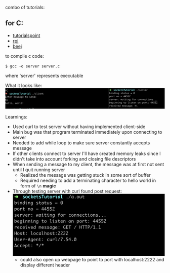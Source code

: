 combo of tutorials:

## for C:

- [tutorialspoint](https://www.tutorialspoint.com/unix_sockets/socket_client_example.htm)
- [rpi](http://www.cs.rpi.edu/~moorthy/Courses/os98/Pgms/socket.html)
- [beej](https://beej.us/guide/bgnet/html/multi/connectman.html)

to compile c code:

`$ gcc -o server server.c`

where 'server' represents executable

What it looks like:
![c output](https://github.com/schen22/socketsTutorial/blob/master/images/c_output.png "c output")

Learnings:
- Used curl to test server without having implemented client-side
- Main bug was that program terminated immediately upon connecting to server
- Needed to add while loop to make sure server constantly accepts message
- If other clients connect to server I'll have created memory leaks since I didn't take into account forking and closing file descriptors
- When sending a message to my client, the message was at first not sent until I quit running server
  - Realized the message was getting stuck in some sort of buffer
  - Required needing to add a terminating character to hello world in form of `\n` __magic__
- Through testing server with curl found post request: ![c server test](https://github.com/schen22/socketsTutorial/blob/master/images/c_server.png "c server test")
  - could also open up webpage to point to port with localhost:2222 and display different header
